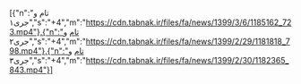 [{"n":"تام و جری۱","s":"+4","m":"https://cdn.tabnak.ir/files/fa/news/1399/3/6/1185162_723.mp4"},{"n":"تام و جری۲","s":"+4","m":"https://cdn.tabnak.ir/files/fa/news/1399/2/29/1181818_798.mp4"},{"n":"تام و جری۳","s":"+4","m":"https://cdn.tabnak.ir/files/fa/news/1399/2/30/1182365_843.mp4"}]
